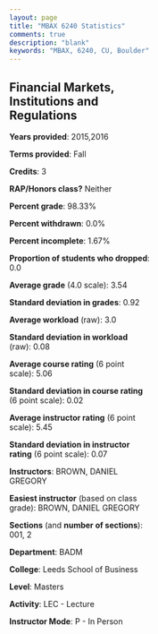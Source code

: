 ```yaml
---
layout: page
title: "MBAX 6240 Statistics"
comments: true
description: "blank"
keywords: "MBAX, 6240, CU, Boulder"
--- 
```

<head>
<script src="https://ajax.googleapis.com/ajax/libs/jquery/2.1.3/jquery.min.js"></script>
<script src="https://dl.dropboxusercontent.com/s/pc42nxpaw1ea4o9/highcharts.js?dl=0"></script>
<!-- <script src="../assets/js/highcharts.js"></script> -->
<style type="text/css">@font-face {
	font-family: "Bebas Neue";
	src: url(https://www.filehosting.org/file/details/544349/BebasNeue%20Regular.otf) format("opentype");
	}
	h1.Bebas { 
		font-family: "Bebas Neue", Verdana, Tahoma;
	}
</style>
</head>
<body>
	<div id="container" style="float: right; width: 45%; height: 88%; margin-left: 2.5%; margin-right: 2.5%;"></div>
	<script language="JavaScript">
		$(document).ready(function() {
		var chart = {type: 'column'};
		var title = {text: 'Grade Distribution'};
		var xAxis = {categories: ['A','B','C','D','F'],crosshair: true};
		var yAxis = {min: 0,title: {text: 'Percentage'}};
		var tooltip = {headerFormat: '<center><b><span style="font-size:20px">{point.key}</span></b></center>',
		               pointFormat: '<td style="padding:0"><b>{point.y:.1f}%</b></td>',
		               footerFormat: '</table>',shared: true,useHTML: true};
		var plotOptions = {column: {pointPadding: 0.0,borderWidth: 0}};  
		var credits = {enabled: false};var series= [{name: 'Percent',data: [56.82,40.91,2.27,0.0,0.0,]}];
		var json = {};
		json.chart = chart;
		json.title = title;
		json.tooltip = tooltip;
		json.xAxis = xAxis;
		json.yAxis = yAxis;  
		json.series = series;
		json.plotOptions = plotOptions;  
		json.credits = credits;
		$('#container').highcharts(json);
	});
	</script>
</body>
			   
## Financial Markets, Institutions and Regulations

**Years provided**: 2015,2016

**Terms provided**: Fall

**Credits**: 3

**RAP/Honors class?** Neither

**Percent grade**: 98.33%

**Percent withdrawn**: 0.0%

**Percent incomplete**: 1.67%

**Proportion of students who dropped**: 0.0

**Average grade** (4.0 scale): 3.54

**Standard deviation in grades**: 0.92

**Average workload** (raw): 3.0

**Standard deviation in workload** (raw): 0.08

**Average course rating** (6 point scale): 5.06

**Standard deviation in course rating** (6 point scale): 0.02

**Average instructor rating** (6 point scale): 5.45

**Standard deviation in instructor rating** (6 point scale): 0.07

**Instructors**: BROWN, DANIEL GREGORY

**Easiest instructor** (based on class grade): BROWN, DANIEL GREGORY

**Sections** (and **number of sections**): 001, 2

**Department**: BADM

**College**: Leeds School of Business

**Level**: Masters

**Activity**: LEC - Lecture

**Instructor Mode**: P  - In Person